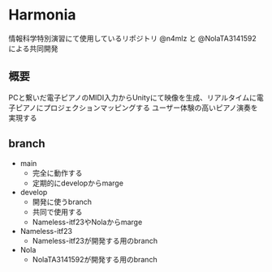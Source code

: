# Harmonia
情報科学特別演習にて使用しているリポジトリ
@n4mlz と @NolaTA3141592 による共同開発
## 概要
PCと繋いだ電子ピアノのMIDI入力からUnityにて映像を生成、リアルタイムに電子ピアノにプロジェクションマッピングする
ユーザー体験の高いピアノ演奏を実現する
## branch
- main
    - 完全に動作する
    - 定期的にdevelopからmarge
- develop
    - 開発に使うbranch
    - 共同で使用する
    - Nameless-itf23やNolaからmarge
- Nameless-itf23
    - Nameless-itf23が開発する用のbranch
- Nola
    - NolaTA3141592が開発する用のbranch